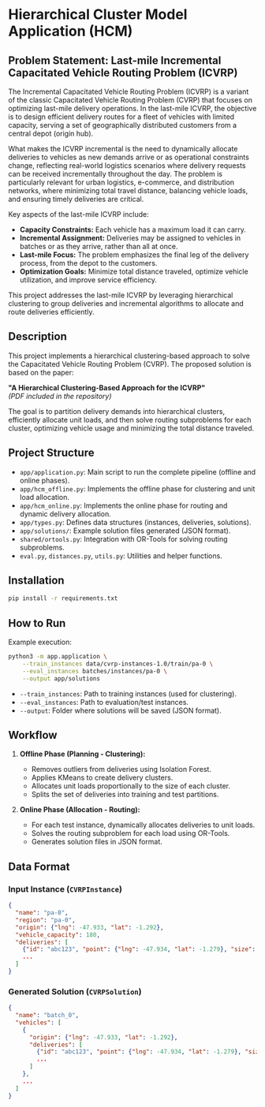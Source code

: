 # Hierarchical Cluster Model Application (HCM)

## Problem Statement: Last-mile Incremental Capacitated Vehicle Routing Problem (ICVRP)

The Incremental Capacitated Vehicle Routing Problem (ICVRP) is a variant of the classic Capacitated Vehicle Routing Problem (CVRP) that focuses on optimizing last-mile delivery operations. In the last-mile ICVRP, the objective is to design efficient delivery routes for a fleet of vehicles with limited capacity, serving a set of geographically distributed customers from a central depot (origin hub).

What makes the ICVRP incremental is the need to dynamically allocate deliveries to vehicles as new demands arrive or as operational constraints change, reflecting real-world logistics scenarios where delivery requests can be received incrementally throughout the day. The problem is particularly relevant for urban logistics, e-commerce, and distribution networks, where minimizing total travel distance, balancing vehicle loads, and ensuring timely deliveries are critical.

Key aspects of the last-mile ICVRP include:
- **Capacity Constraints:** Each vehicle has a maximum load it can carry.
- **Incremental Assignment:** Deliveries may be assigned to vehicles in batches or as they arrive, rather than all at once.
- **Last-mile Focus:** The problem emphasizes the final leg of the delivery process, from the depot to the customers.
- **Optimization Goals:** Minimize total distance traveled, optimize vehicle utilization, and improve service efficiency.

This project addresses the last-mile ICVRP by leveraging hierarchical clustering to group deliveries and incremental algorithms to allocate and route deliveries efficiently.

## Description

This project implements a hierarchical clustering-based approach to solve the Capacitated Vehicle Routing Problem (CVRP). The proposed solution is based on the paper:

**"A Hierarchical Clustering-Based Approach for the ICVRP"**  
*(PDF included in the repository)*

The goal is to partition delivery demands into hierarchical clusters, efficiently allocate unit loads, and then solve routing subproblems for each cluster, optimizing vehicle usage and minimizing the total distance traveled.

## Project Structure

- `app/application.py`: Main script to run the complete pipeline (offline and online phases).
- `app/hcm_offline.py`: Implements the offline phase for clustering and unit load allocation.
- `app/hcm_online.py`: Implements the online phase for routing and dynamic delivery allocation.
- `app/types.py`: Defines data structures (instances, deliveries, solutions).
- `app/solutions/`: Example solution files generated (JSON format).
- `shared/ortools.py`: Integration with OR-Tools for solving routing subproblems.
- `eval.py`, `distances.py`, `utils.py`: Utilities and helper functions.

## Installation

```bash
pip install -r requirements.txt
```

## How to Run

Example execution:

```bash
python3 -m app.application \
    --train_instances data/cvrp-instances-1.0/train/pa-0 \
    --eval_instances batches/instances/pa-0 \
    --output app/solutions
```

- `--train_instances`: Path to training instances (used for clustering).
- `--eval_instances`: Path to evaluation/test instances.
- `--output`: Folder where solutions will be saved (JSON format).

## Workflow

1. **Offline Phase (Planning - Clustering):**
   - Removes outliers from deliveries using Isolation Forest.
   - Applies KMeans to create delivery clusters.
   - Allocates unit loads proportionally to the size of each cluster.
   - Splits the set of deliveries into training and test partitions.

2. **Online Phase (Allocation - Routing):**
   - For each test instance, dynamically allocates deliveries to unit loads.
   - Solves the routing subproblem for each load using OR-Tools.
   - Generates solution files in JSON format.

## Data Format

### Input Instance (`CVRPInstance`)

```json
{
  "name": "pa-0",
  "region": "pa-0",
  "origin": {"lng": -47.933, "lat": -1.292},
  "vehicle_capacity": 180,
  "deliveries": [
    {"id": "abc123", "point": {"lng": -47.934, "lat": -1.279}, "size": 6},
    ...
  ]
}
```

### Generated Solution (`CVRPSolution`)

```json
{
  "name": "batch_0",
  "vehicles": [
    {
      "origin": {"lng": -47.933, "lat": -1.292},
      "deliveries": [
        {"id": "abc123", "point": {"lng": -47.934, "lat": -1.279}, "size": 6},
        ...
      ]
    },
    ...
  ]
}
```


